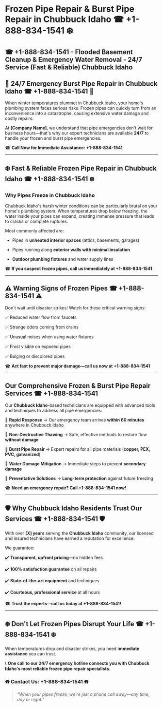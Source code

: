 # Frozen Pipe Repair & Burst Pipe Repair in Chubbuck Idaho ☎ +1-888-834-1541 ❄️  

## ☎ +1-888-834-1541 - Flooded Basement Cleanup & Emergency Water Removal - 24/7 Service (Fast & Reliable) Chubbuck Idaho

## 🚨 24/7 Emergency Burst Pipe Repair in Chubbuck Idaho ☎ +1-888-834-1541 🚨  

When winter temperatures plummet in Chubbuck Idaho, your home's plumbing system faces serious risks. Frozen pipes can quickly turn from an inconvenience into a catastrophe, causing extensive water damage and costly repairs.  

At **[Company Name]**, we understand that pipe emergencies don't wait for business hours—that's why our expert technicians are available **24/7** to handle your frozen and burst pipe emergencies.  

☎ **Call Now for Immediate Assistance: +1-888-834-1541**  

---  

## ❄️ Fast & Reliable Frozen Pipe Repair in Chubbuck Idaho ☎ +1-888-834-1541 ❄️  

### Why Pipes Freeze in Chubbuck Idaho  

Chubbuck Idaho's harsh winter conditions can be particularly brutal on your home's plumbing system. When temperatures drop below freezing, the water inside your pipes can expand, creating immense pressure that leads to cracks or complete ruptures.  

Most commonly affected are:  
- Pipes in **unheated interior spaces** (attics, basements, garages)  
- Pipes running along **exterior walls with minimal insulation**  
- **Outdoor plumbing fixtures** and water supply lines  

☎ **If you suspect frozen pipes, call us immediately at +1-888-834-1541**  

---  

## ⚠️ Warning Signs of Frozen Pipes ☎ +1-888-834-1541 ⚠️  

Don't wait until disaster strikes! Watch for these critical warning signs:  
✅ Reduced water flow from faucets  
✅ Strange odors coming from drains  
✅ Unusual noises when using water fixtures  
✅ Frost visible on exposed pipes  
✅ Bulging or discolored pipes  

☎ **Act fast to prevent major damage—call us now at +1-888-834-1541**  

---  

## Our Comprehensive Frozen & Burst Pipe Repair Services ☎ +1-888-834-1541  

Our **Chubbuck Idaho**-based technicians are equipped with advanced tools and techniques to address all pipe emergencies:  

🔹 **Rapid Response** → Our emergency team arrives **within 60 minutes** anywhere in Chubbuck Idaho  
🔹 **Non-Destructive Thawing** → Safe, effective methods to restore flow **without damage**  
🔹 **Burst Pipe Repair** → Expert repairs for all pipe materials (**copper, PEX, PVC, galvanized**)  
🔹 **Water Damage Mitigation** → Immediate steps to prevent **secondary damage**  
🔹 **Preventative Solutions** → **Long-term protection** against future freezing  

☎ **Need an emergency repair? Call +1-888-834-1541 now!**  

---  

## 🛡️ Why Chubbuck Idaho Residents Trust Our Services ☎ +1-888-834-1541 🛡️  

With over **[X] years** serving the **Chubbuck Idaho** community, our licensed and insured technicians have earned a reputation for excellence.  

We guarantee:  
✔️ **Transparent, upfront pricing**—no hidden fees  
✔️ **100% satisfaction guarantee** on all repairs  
✔️ **State-of-the-art equipment** and techniques  
✔️ **Courteous, professional service** at all hours  

☎ **Trust the experts—call us today at +1-888-834-1541!**  

---  

## ❄️ Don't Let Frozen Pipes Disrupt Your Life ☎ +1-888-834-1541 ❄️  

When temperatures drop and disaster strikes, you need **immediate assistance** you can trust.  

📞 **One call to our 24/7 emergency hotline connects you with Chubbuck Idaho's most reliable frozen pipe repair specialists.**  

### ☎️ Contact Us: +1-888-834-1541 ☎️  
> *"When your pipes freeze, we're just a phone call away—any time, day or night."*